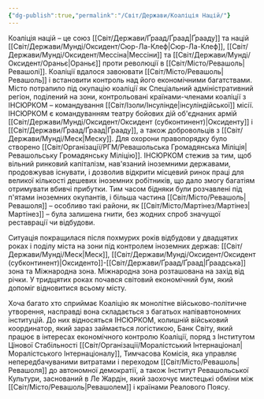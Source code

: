```yaml
---
{"dg-publish":true,"permalink":"/Світ/Держави/Коаліція Націй/"}
---
```


Коаліція націй – це союз [[Світ/Держави/Ґраад/Ґраад\|Ґрааду]] та націй [[Світ/Держави/Мунді/Оксидент/Сюр-Ла-Клеф\|Сюр-Ла-Клеф]], [[Світ/Держави/Мунді/Оксидент/Мессіна\|Мессіни]] та [[Світ/Держави/Мунді/Оксидент/Ораньє\|Ораньє]] проти революції в [[Світ/Місто/Ревашоль\|Ревашолі]]. Коаліції вдалося завоювати [[Світ/Місто/Ревашоль\|Ревашоль]] і встановити контроль над його економічними багатствами. Місто потрапило під окупацію коаліції як Спеціальний адміністративний регіон, поділений на зони, контрольовані країнами-членами коаліції з ІНСЮРКОМ – командування [[Світ/Ізоли/Інсулінде\|інсуліндійської]] місії. ІНСЮРКОМ є командуванням театру бойових дій об'єднаних армій [[Світ/Держави/Мунді/Оксидент/Оксидент (субконтинент)\|Оксиденту]] і [[Світ/Держави/Ґраад/Ґраад\|Ґрааду]], а також добровольців з [[Світ/Держави/Мунді/Меск\|Меску]]. Для охорони правопорядку було створено [[Світ/Організації/РГМ/Ревашольська Громадянська Міліція\|Ревашольську Громадянську Міліцію]]. ІНСЮРКОМ стежив за тим, щоб вільний ринковий капіталізм, нав'язаний іноземними державами, продовжував існувати, і дозволив відкрити місцевий ринок праці для великої кількості дешевих іноземних робітників, що дало змогу багатіям отримувати вбивчі прибутки. Тим часом бідняки були розчавлені під п'ятами іноземних окупантів, і більша частина [[Світ/Місто/Ревашоль\|Ревашоля]] – особливо такі райони, як [[Світ/Місто/Мартінез/Мартінез\|Мартінез]] – була залишена гнити, без жодних спроб значущої реставрації чи відбудови.

Ситуація покращилася після похмурих років відбудови у двадцятих роках і поділу міста на зони під контролем іноземних держав: [[Світ/Держави/Мунді/Меск\|Меск]], [[Світ/Держави/Мунді/Оксидент/Оксидент (субконтинент)\|Оксиденто]]-[[Світ/Держави/Ґраад/Ґраад\|Ґраадська]] зона та Міжнародна зона. Міжнародна зона розташована на захід від річки. У тридцятих роках почався світовий економічний бум, який допоміг відновитися всьому місту.

Хоча багато хто сприймає Коаліцію як монолітне військово-політичне утворення, насправді вона складається з багатьох напівавтономних інституцій. До них відносяться ІНСЮРКОМ, колишній військовий координатор, який зараз займається логістикою, Банк Світу, який працює в інтересах економічного контролю Коаліції, поряд з Інститутом Цінової Стабільності [[Світ/Організації/Моралістський Інтернаціонал\|Моралістського Інтернаціоналу]], Тимчасова Комісія, яка управляє непередбачуваними витратами і переходом [[Світ/Місто/Ревашоль\|Ревашоля]] до автономної демократії, а також Інститут Ревашольської Культури, заснований в Ле Жардін, який заохочує мистецькі обміни між [[Світ/Місто/Ревашоль\|Ревашолем]] і країнами Реалового Поясу.
